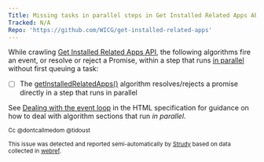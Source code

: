 ```yaml
---
Title: Missing tasks in parallel steps in Get Installed Related Apps API
Tracked: N/A
Repo: 'https://github.com/WICG/get-installed-related-apps'
---
```


While crawling [Get Installed Related Apps API](https://wicg.github.io/get-installed-related-apps/spec/), the following algorithms fire an event, or resolve or reject a Promise, within a step that runs [in parallel](https://html.spec.whatwg.org/multipage/infrastructure.html#in-parallel) without first queuing a task:
* [ ] The [getInstalledRelatedApps()](https://wicg.github.io/get-installed-related-apps/spec/#dom-navigator-getinstalledrelatedapps) algorithm resolves/rejects a promise directly in a step that runs in parallel

See [Dealing with the event loop](https://html.spec.whatwg.org/multipage/webappapis.html#event-loop-for-spec-authors) in the HTML specification for guidance on how to deal with algorithm sections that run *in parallel*.

<sub>Cc @dontcallmedom @tidoust</sub>

<sub>This issue was detected and reported semi-automatically by [Strudy](https://github.com/w3c/strudy/) based on data collected in [webref](https://github.com/w3c/webref/).</sub>
